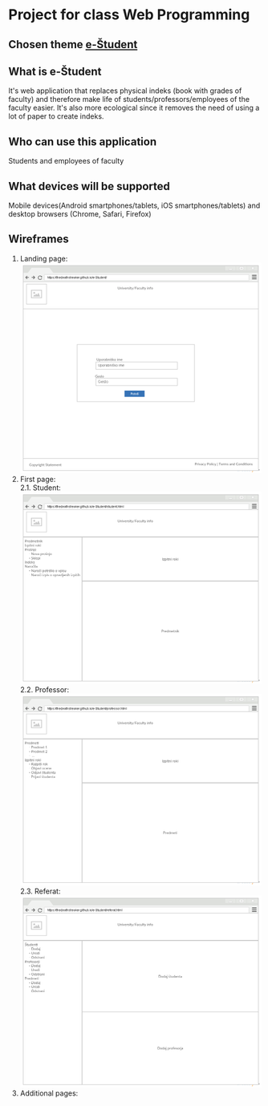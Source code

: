 # Project for class Web Programming #

## Chosen theme [e-Študent](https://ucilnica.fri.uni-lj.si/mod/page/view.php?id=1436#eStudent) ##

## What is e-Študent ##
It's web application that replaces physical indeks (book with grades of faculty) and therefore make life of students/professors/employees of the faculty easier.
It's also more ecological since it removes the need of using a lot of paper to create indeks.

## Who can use this application ##
Students and employees of faculty

## What devices will be supported ##
Mobile devices(Android smartphones/tablets, iOS smartphones/tablets) and desktop browsers (Chrome, Safari, Firefox)

## Wireframes
1. Landing page:
  ![Landing page](docs/wireframes/png/landing_page.png)
2. First page: <br />
  2.1. Student:
    ![First page student](docs/wireframes/png/first_page_stud.png)
  2.2. Professor:
    ![First page professor](docs/wireframes/png/first_page_prof.png)
  2.3. Referat:
    ![First page referat](docs/wireframes/png/first_page_refe.png)
3. Additional pages:
